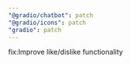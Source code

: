 ```yaml
---
"@gradio/chatbot": patch
"@gradio/icons": patch
"gradio": patch
---
```


fix:Improve like/dislike functionality
